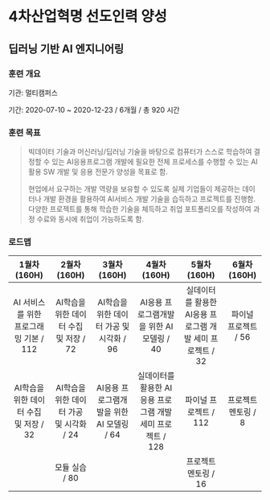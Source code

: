 # 4차산업혁명 선도인력 양성

## 딥러닝 기반 AI 엔지니어링



### 훈련 개요

기관: 멀티캠퍼스

기간: 2020-07-10 ~ 2020-12-23 / 6개월 / 총 920 시간



### 훈련 목표

> 빅데이터 기술과 머신러닝/딥러닝 기술을 바탕으로 컴퓨터가 스스로 학습하여 결정할 수 있는 AI응용프로그램 개발에 필요한 전체 프로세스를 수행할 수 있는 AI활용 SW 개발 및 응용 전문가 양성을 목표로 함. 
>
> 현업에서 요구하는 개발 역량을 보유할 수 있도록 실제 기업들이 제공하는 데이터나 개발 환경을 활용하여 AI서비스 개발 기술을 습득하고 프로젝트를 진행함. 다양한 프로젝트를 통해 학습한 기술을 체득하고 취업 포트폴리오를 작성하여 과정 수료와 동시에 취업이 가능하도록 함.



### 로드맵

|              1월차 (160H)              |               2월차 (160H)               |               3월차 (160H)                |                        4월차 (160H)                        |                       5월차 (160H)                        |     6월차 (160H)     |
| :------------------------------------: | :--------------------------------------: | :---------------------------------------: | :--------------------------------------------------------: | :-------------------------------------------------------: | :------------------: |
| AI 서비스를 위한 프로그래밍 기본 / 112 |  AI학습을 위한 데이터 수집 및 저장 / 72  | AI학습을 위한 데이터 가공 및 시각화 / 96  |         AI응용 프로그램개발을 위한 AI 모델링 / 40          | 실데이터를 활용한 AI응용 프로그램 개발 세미 프로젝트 / 32 | 파이널 프로젝트 / 56 |
| AI학습을 위한 데이터 수집 및 저장 / 32 | AI학습을 위한 데이터 가공 및 시각화 / 24 | AI응용 프로그램개발을 위한 AI 모델링 / 64 | 실데이터를 활용한 AI응용 프로그램 개발 세미 프로젝트 / 128 |                   파이널 프로젝트 / 112                   | 프로젝트 멘토링 / 8  |
|                                        |              모듈 실습 / 80              |                                           |                                                            |                   프로젝트 멘토링 / 16                    |                      |